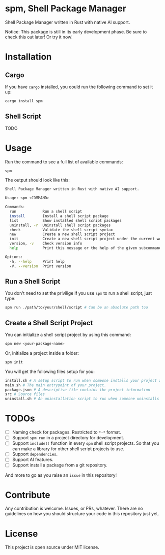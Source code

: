 # spm, Shell Package Manager

Shell Package Manager written in Rust with native AI support. 

Notice: This package is still in its early development phase. Be sure to check this out later! Or try it now!

# Installation

## Cargo
If you have `cargo` installed, you could run the following command to set it up:
```bash
cargo install spm
```

## Shell Script
TODO

# Usage
Run the command to see a full list of available commands:
```bash
spm
```
The output should look like this:
```bash
Shell Package Manager written in Rust with native AI support.

Usage: spm <COMMAND>

Commands:
  run            Run a shell script
  install        Install a shell script package
  list           Show installed shell script packages
  uninstall, -r  Uninstall shell script packages
  check          Validate the shell script syntax
  new            Create a new shell script project
  init           Create a new shell script project under the current working directory
  version, -v    Check version info
  help           Print this message or the help of the given subcommand(s)

Options:
  -h, --help     Print help
  -V, --version  Print version
```

## Run a Shell Script
You don't need to set the privilige if you use `spm` to run a shell script, just type:
```bash
spm run ./path/to/your/shell/script # Can be an absolute path too
```

## Create a Shell Script Project
You can initialize a shell script project by using this command:
```bash
spm new <your-package-name>
```
Or, initialize a project inside a folder:
```bash
spm init
```
You will get the following files setup for you:
```bash
install.sh # A setup script to run when someone installs your project as a package
main.sh # The main entrypoint of your project. 
package.json # A descriptive file contains the project information
src # Source files
uninstall.sh # An uninstallation script to run when someone uninstalls your package
```

# TODOs

- [ ] Naming check for packages. Restricted to `*-*` format.
- [ ] Support `spm run` in a project directory for development. 
- [ ] Support `include()` function in every `spm` shell script projects. So that you can make a library for other shell script projects to use. 
- [ ] Support `dependencies`. 
- [ ] Support AI features. 
- [ ] Support install a package from a git repository. 

And more to go as you raise an `issue` in this repository! 

# Contribute

Any contribution is welcome. Issues, or PRs, whatever. There are no guidelines on how you should structure your code in this repository just yet. 

# License

This project is open source under MIT license. 
